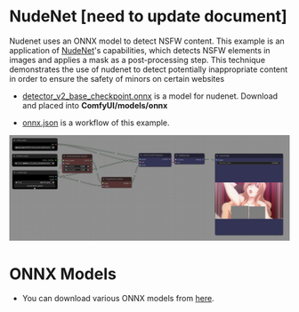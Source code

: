 # NudeNet [**need to update document**]
Nudenet uses an ONNX model to detect NSFW content. This example is an application of [NudeNet](https://github.com/notAI-tech/NudeNet)'s capabilities, which detects NSFW elements in images and applies a mask as a post-processing step. This technique demonstrates the use of nudenet to detect potentially inappropriate content in order to ensure the safety of minors on certain websites

* [detector_v2_base_checkpoint.onnx](https://github.com/notAI-tech/NudeNet/releases/download/v0/detector_v2_base_checkpoint.onnx) is a model for nudenet. Download and placed into **ComfyUI/models/onnx**

* [onnx.json](../misc/onnx.json) is a workflow of this example.

![nudenet](nudenet.png)


# ONNX Models
* You can download various ONNX models from [here](https://github.com/PINTO0309/PINTO_model_zoo). 